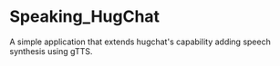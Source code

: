 # Speaking_HugChat
A simple application that extends hugchat's capability adding speech synthesis using gTTS. 
